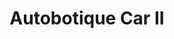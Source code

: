 ---
title: "Autobotique Car II"
url: /ayacucho/autobotique-car-ii/
shop: reparación de automóviles
---
